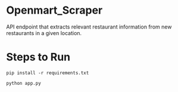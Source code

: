 # Openmart_Scraper
API endpoint that extracts relevant restaurant information from new restaurants in a given location.

# Steps to Run
```
pip install -r requirements.txt
```
```
python app.py
```
